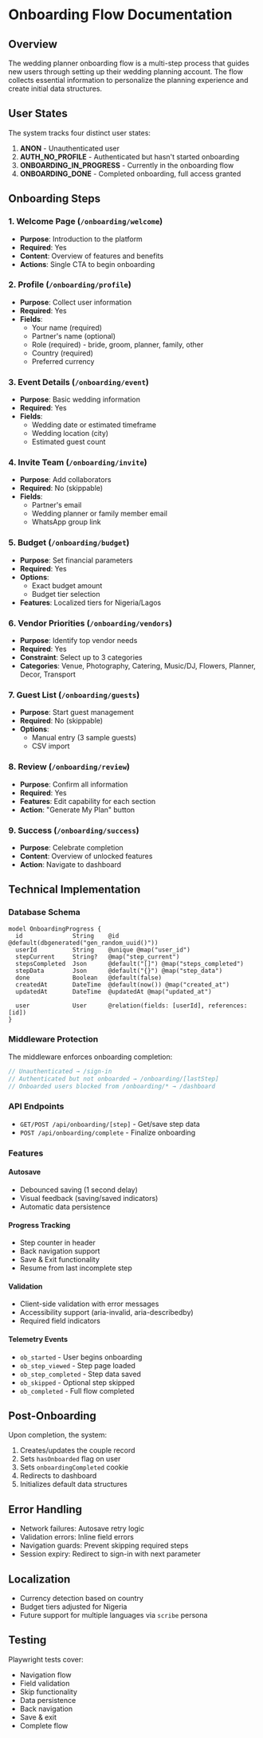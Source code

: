 # Onboarding Flow Documentation

## Overview

The wedding planner onboarding flow is a multi-step process that guides new users through setting up their wedding planning account. The flow collects essential information to personalize the planning experience and create initial data structures.

## User States

The system tracks four distinct user states:

1. **ANON** - Unauthenticated user
2. **AUTH_NO_PROFILE** - Authenticated but hasn't started onboarding
3. **ONBOARDING_IN_PROGRESS** - Currently in the onboarding flow
4. **ONBOARDING_DONE** - Completed onboarding, full access granted

## Onboarding Steps

### 1. Welcome Page (`/onboarding/welcome`)
- **Purpose**: Introduction to the platform
- **Required**: Yes
- **Content**: Overview of features and benefits
- **Actions**: Single CTA to begin onboarding

### 2. Profile (`/onboarding/profile`)
- **Purpose**: Collect user information
- **Required**: Yes
- **Fields**:
  - Your name (required)
  - Partner's name (optional)
  - Role (required) - bride, groom, planner, family, other
  - Country (required)
  - Preferred currency

### 3. Event Details (`/onboarding/event`)
- **Purpose**: Basic wedding information
- **Required**: Yes
- **Fields**:
  - Wedding date or estimated timeframe
  - Wedding location (city)
  - Estimated guest count

### 4. Invite Team (`/onboarding/invite`)
- **Purpose**: Add collaborators
- **Required**: No (skippable)
- **Fields**:
  - Partner's email
  - Wedding planner or family member email
  - WhatsApp group link

### 5. Budget (`/onboarding/budget`)
- **Purpose**: Set financial parameters
- **Required**: Yes
- **Options**:
  - Exact budget amount
  - Budget tier selection
- **Features**: Localized tiers for Nigeria/Lagos

### 6. Vendor Priorities (`/onboarding/vendors`)
- **Purpose**: Identify top vendor needs
- **Required**: Yes
- **Constraint**: Select up to 3 categories
- **Categories**: Venue, Photography, Catering, Music/DJ, Flowers, Planner, Decor, Transport

### 7. Guest List (`/onboarding/guests`)
- **Purpose**: Start guest management
- **Required**: No (skippable)
- **Options**:
  - Manual entry (3 sample guests)
  - CSV import

### 8. Review (`/onboarding/review`)
- **Purpose**: Confirm all information
- **Required**: Yes
- **Features**: Edit capability for each section
- **Action**: "Generate My Plan" button

### 9. Success (`/onboarding/success`)
- **Purpose**: Celebrate completion
- **Content**: Overview of unlocked features
- **Action**: Navigate to dashboard

## Technical Implementation

### Database Schema

```prisma
model OnboardingProgress {
  id              String    @id @default(dbgenerated("gen_random_uuid()"))
  userId          String    @unique @map("user_id")
  stepCurrent     String?   @map("step_current")
  stepsCompleted  Json      @default("[]") @map("steps_completed")
  stepData        Json      @default("{}") @map("step_data")
  done            Boolean   @default(false)
  createdAt       DateTime  @default(now()) @map("created_at")
  updatedAt       DateTime  @updatedAt @map("updated_at")
  
  user            User      @relation(fields: [userId], references: [id])
}
```

### Middleware Protection

The middleware enforces onboarding completion:

```typescript
// Unauthenticated → /sign-in
// Authenticated but not onboarded → /onboarding/[lastStep]
// Onboarded users blocked from /onboarding/* → /dashboard
```

### API Endpoints

- `GET/POST /api/onboarding/[step]` - Get/save step data
- `POST /api/onboarding/complete` - Finalize onboarding

### Features

#### Autosave
- Debounced saving (1 second delay)
- Visual feedback (saving/saved indicators)
- Automatic data persistence

#### Progress Tracking
- Step counter in header
- Back navigation support
- Save & Exit functionality
- Resume from last incomplete step

#### Validation
- Client-side validation with error messages
- Accessibility support (aria-invalid, aria-describedby)
- Required field indicators

#### Telemetry Events
- `ob_started` - User begins onboarding
- `ob_step_viewed` - Step page loaded
- `ob_step_completed` - Step data saved
- `ob_skipped` - Optional step skipped
- `ob_completed` - Full flow completed

## Post-Onboarding

Upon completion, the system:

1. Creates/updates the couple record
2. Sets `hasOnboarded` flag on user
3. Sets `onboardingCompleted` cookie
4. Redirects to dashboard
5. Initializes default data structures

## Error Handling

- Network failures: Autosave retry logic
- Validation errors: Inline field errors
- Navigation guards: Prevent skipping required steps
- Session expiry: Redirect to sign-in with next parameter

## Localization

- Currency detection based on country
- Budget tiers adjusted for Nigeria
- Future support for multiple languages via `scribe` persona

## Testing

Playwright tests cover:
- Navigation flow
- Field validation
- Skip functionality
- Data persistence
- Back navigation
- Save & exit
- Complete flow